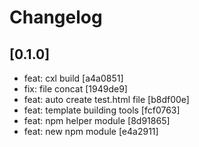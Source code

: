 # Changelog

## [0.1.0]

- feat: cxl build [a4a0851]
- fix: file concat [1949de9]
- feat: auto create test.html file [b8df00e]
- feat: template building tools [fcf0763]
- feat: npm helper module [8d91865]
- feat: new npm module [e4a2911]

